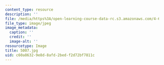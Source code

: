 ```yaml
---
content_type: resource
description: ''
file: /media/https%3A/open-learning-course-data-rc.s3.amazonaws.com/4-614-religious-architecture-and-islamic-cultures-fall-2002/c60a86329e8d8afd2bedf2d72bf7811c_5007.jpg
file_type: image/jpeg
image_metadata:
  caption: ''
  credit: ''
  image-alt: ''
resourcetype: Image
title: 5007.jpg
uid: c60a8632-9e8d-8afd-2bed-f2d72bf7811c
---
```

